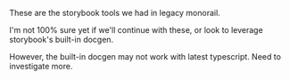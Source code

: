 These are the storybook tools we had in legacy monorail.

I'm not 100% sure yet if we'll continue with these, or look to leverage storybook's built-in docgen.

However, the built-in docgen may not work with latest typescript. Need to investigate more.
